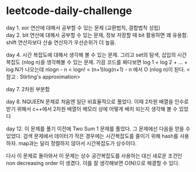 # leetcode-daily-challenge




day 1. xor 연산에 대해서 공부할 수 있는 문제 (교환법칙, 결합법칙 성립) \
day 2. bit 연산에 대해서 공부할 수 있는 문제, 정보 저장할 때 bit 활용하면 꽤 유용함. 
  shift 연산자보다 산술 연산자가 우선순위가 더 높음.

day 4. 시간 복잡도에 대해서 생각해 볼 수 있는 문제. 그리고 set의 탐색, 삽입의 시간 복잡도 (nlog n)을 생각해볼 수 있는 문제.
  가끔 코드를 짜다보면 log 1 + log 2 + ... + log N가 나오는데 nlogn - n < logn! < (n+1)log(n+1) - n 에서 O (nlog n)이 된다. <참고 : Stirling's approximation>
  

day 7. 2차원 부분합 

day 8. NQUEEN 문제로 처음엔 일단 비효율적으로 풀었다. 이때 2차원 배열을 인수로 받기 위해서 c++에서 2차원 배열이 메모리 상에 어떻게 배치 되는지 생각해 볼 수 있었다



day 12. 이 문제를 풀기 이전에 Two Sum 1 문제를 풀었다. 그 문제에선 다음을 얻을 수 있었다.
검색 문제에서 데이터가 작은 경우에는 시간복잡도를 줄이기 위해 hash를 사용하자. map과는 달리 정렬하지 않아서 시간복잡도가 상수이다.

다시 이 문제로 돌아와서 이 문제는 상수 공간복잡도를 사용하는 대신 새로운 조건인 non decreasing order 이 생겼다. 이를 잘 생각해보면 O(N)으로 해결할 수 있다.
